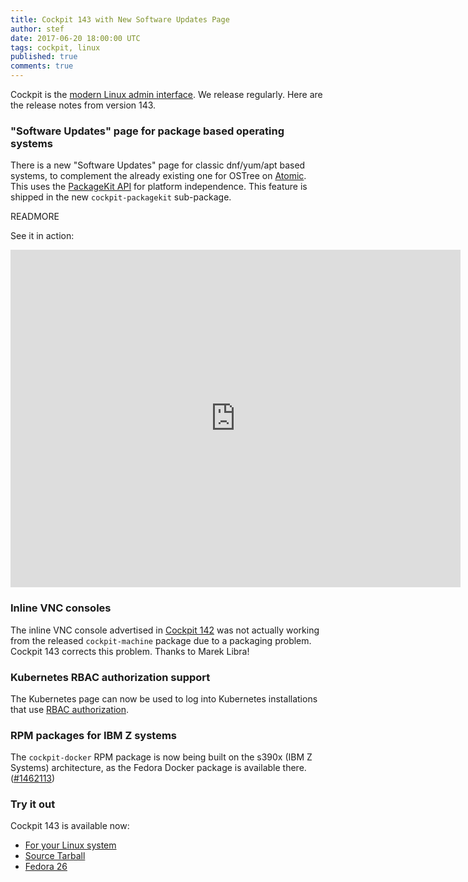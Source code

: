 ```yaml
---
title: Cockpit 143 with New Software Updates Page
author: stef
date: 2017-06-20 18:00:00 UTC
tags: cockpit, linux
published: true
comments: true
---
```


Cockpit is the [modern Linux admin interface](http://cockpit-project.org/). We release regularly.
Here are the release notes from version 143.

### "Software Updates" page for package based operating systems

There is a new "Software Updates" page for classic dnf/yum/apt based systems,
to complement the already existing one for OSTree on
[Atomic](https://www.projectatomic.io). This uses the [PackageKit
API](https://www.freedesktop.org/software/PackageKit/) for platform
independence. This feature is shipped in the new `cockpit-packagekit`
sub-package.

READMORE

See it in action:

<iframe width="720" height="540" src="https://www.youtube.com/embed/BENWI-dTKMs?rel=0" frameborder="0" allowfullscreen></iframe>

### Inline VNC consoles

The inline VNC console advertised in [Cockpit 142](http://cockpit-project.org/blog/cockpit-142.html)
was not actually working from the released `cockpit-machine` package due to a
packaging problem. Cockpit 143 corrects this problem. Thanks to Marek Libra!

### Kubernetes RBAC authorization support

The Kubernetes page can now be used to log into Kubernetes installations that
use [RBAC authorization](https://kubernetes.io/docs/admin/authorization/rbac/).

### RPM packages for IBM Z systems

The `cockpit-docker` RPM package is now being built on the s390x (IBM Z
Systems) architecture, as the Fedora Docker package is available there.
([#1462113](https://bugzilla.redhat.com/show_bug.cgi?id=1462113))

### Try it out

Cockpit 143 is available now:

 * [For your Linux system](http://cockpit-project.org/running.html)
 * [Source Tarball](https://github.com/cockpit-project/cockpit/releases/tag/143)
 * [Fedora 26](https://bodhi.fedoraproject.org/updates/cockpit-143-1.fc26)
